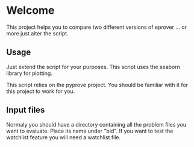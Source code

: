 # Welcome

This project helps you to compare two different versions of eprover ... or more just alter the script.

## Usage

Just extend the script for your purposes.
This script uses the seaborn library for plotting.

This script relies on the pyprove project.
You should be familiar with it for this project to work for you.

## Input files

Normaly you should have a directory containing all the problem files you want to evaluate.
Place its name under "bid".
If you want to test the watchlist feature you will need a watchlist file.
